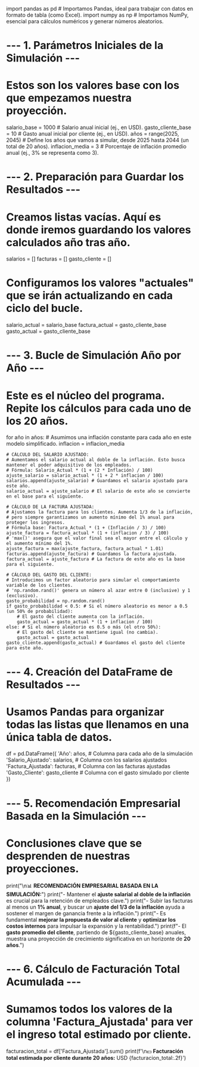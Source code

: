 


import pandas as pd # Importamos Pandas, ideal para trabajar con datos en formato de tabla (como Excel).
import numpy as np  # Importamos NumPy, esencial para cálculos numéricos y generar números aleatorios.

# --- 1. Parámetros Iniciales de la Simulación ---
# Estos son los valores base con los que empezamos nuestra proyección.
salario_base = 1000       # Salario anual inicial (ej., en USD).
gasto_cliente_base = 10   # Gasto anual inicial por cliente (ej., en USD).
años = range(2025, 2045)  # Define los años que vamos a simular, desde 2025 hasta 2044 (un total de 20 años).
inflacion_media = 3       # Porcentaje de inflación promedio anual (ej., 3% se representa como 3).

# --- 2. Preparación para Guardar los Resultados ---
# Creamos listas vacías. Aquí es donde iremos guardando los valores calculados año tras año.
salarios = []
facturas = []
gasto_cliente = []

# Configuramos los valores "actuales" que se irán actualizando en cada ciclo del bucle.
salario_actual = salario_base
factura_actual = gasto_cliente_base
gasto_actual = gasto_cliente_base

# --- 3. Bucle de Simulación Año por Año ---
# Este es el núcleo del programa. Repite los cálculos para cada uno de los 20 años.
for año in años:
    # Asumimos una inflación constante para cada año en este modelo simplificado.
    inflacion = inflacion_media

    # CÁLCULO DEL SALARIO AJUSTADO:
    # Aumentamos el salario actual al doble de la inflación. Esto busca mantener el poder adquisitivo de los empleados.
    # Fórmula: Salario_Actual * (1 + (2 * Inflación) / 100)
    ajuste_salario = salario_actual * (1 + 2 * inflacion / 100)
    salarios.append(ajuste_salario) # Guardamos el salario ajustado para este año.
    salario_actual = ajuste_salario # El salario de este año se convierte en el base para el siguiente.

    # CÁLCULO DE LA FACTURA AJUSTADA:
    # Ajustamos la factura para los clientes. Aumenta 1/3 de la inflación,
    # pero siempre garantizamos un aumento mínimo del 1% anual para proteger los ingresos.
    # Fórmula base: Factura_Actual * (1 + (Inflación / 3) / 100)
    ajuste_factura = factura_actual * (1 + (inflacion / 3) / 100)
    # 'max()' asegura que el valor final sea el mayor entre el cálculo y el aumento mínimo del 1%.
    ajuste_factura = max(ajuste_factura, factura_actual * 1.01)
    facturas.append(ajuste_factura) # Guardamos la factura ajustada.
    factura_actual = ajuste_factura # La factura de este año es la base para el siguiente.

    # CÁLCULO DEL GASTO DEL CLIENTE:
    # Introducimos un factor aleatorio para simular el comportamiento variable de los clientes.
    # 'np.random.rand()' genera un número al azar entre 0 (inclusive) y 1 (exclusivo).
    gasto_probabilidad = np.random.rand()
    if gasto_probabilidad < 0.5: # Si el número aleatorio es menor a 0.5 (un 50% de probabilidad):
        # El gasto del cliente aumenta con la inflación.
        gasto_actual = gasto_actual * (1 + inflacion / 100)
    else: # Si el número aleatorio es 0.5 o más (el otro 50%):
        # El gasto del cliente se mantiene igual (no cambia).
        gasto_actual = gasto_actual
    gasto_cliente.append(gasto_actual) # Guardamos el gasto del cliente para este año.

# --- 4. Creación del DataFrame de Resultados ---
# Usamos Pandas para organizar todas las listas que llenamos en una única tabla de datos.
df = pd.DataFrame({
    'Año': años,                   # Columna para cada año de la simulación
    'Salario_Ajustado': salarios,  # Columna con los salarios ajustados
    'Factura_Ajustada': facturas,  # Columna con las facturas ajustadas
    'Gasto_Cliente': gasto_cliente # Columna con el gasto simulado por cliente
})

# --- 5. Recomendación Empresarial Basada en la Simulación ---
# Conclusiones clave que se desprenden de nuestras proyecciones.
print("\n📊 **RECOMENDACIÓN EMPRESARIAL BASADA EN LA SIMULACIÓN:**")
print("- Mantener el **ajuste salarial al doble de la inflación** es crucial para la retención de empleados clave.")
print("- Subir las facturas al menos un **1% anual**, y buscar un **ajuste del 1/3 de la inflación** ayuda a sostener el margen de ganancia frente a la inflación.")
print("- Es fundamental **mejorar la propuesta de valor al cliente** y **optimizar los costos internos** para impulsar la expansión y la rentabilidad.")
print(f"- El **gasto promedio del cliente**, partiendo de ${gasto_cliente_base} anuales, muestra una proyección de crecimiento significativa en un horizonte de **20 años**.")

# --- 6. Cálculo de Facturación Total Acumulada ---
# Sumamos todos los valores de la columna 'Factura_Ajustada' para ver el ingreso total estimado por cliente.
facturacion_total = df['Factura_Ajustada'].sum()
print(f'\n💵 **Facturación total estimada por cliente durante 20 años:** USD {facturacion_total:.2f}')

